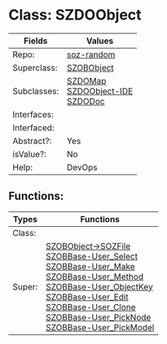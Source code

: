 
# Class:	SZDOObject

| Fields | Values |
| --------- | --------- |
| Repo: | [soz-random](/repos/soz-random.html) |
| Superclass: | [SZOBObject](SZOBObject.html) |
| Subclasses: | [SZDOMap](SZDOMap.html) <br> [SZDOObject-IDE](SZDOObject-IDE.html) <br> [SZDODoc](SZDODoc.html) |
| Interfaces: |  |
| Interfaced: |  |
| Abstract?: | Yes |
| isValue?: | No |
| Help: | DevOps |


## Functions:

| Types | Functions |
| --------- | --------- |
| Class: |  |
| Super: | [SZOBObject->SOZFile](SZOBObject.html) <br> [SZOBBase-User_Select](SZOBBase.html) <br> [SZOBBase-User_Make](SZOBBase.html) <br> [SZOBBase-User_Method](SZOBBase.html) <br> [SZOBBase-User_ObjectKey](SZOBBase.html) <br> [SZOBBase-User_Edit](SZOBBase.html) <br> [SZOBBase-User_Clone](SZOBBase.html) <br> [SZOBBase-User_PickNode](SZOBBase.html) <br> [SZOBBase-User_PickModel](SZOBBase.html) |


